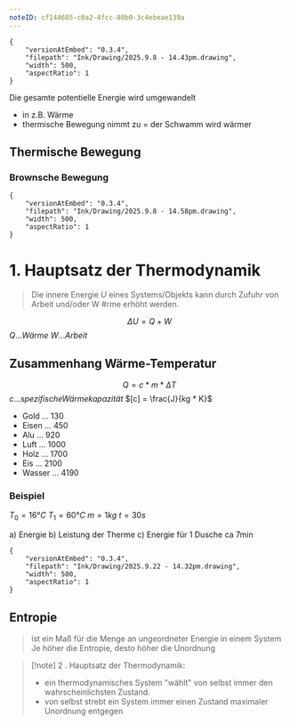 ```yaml
---
noteID: cf144685-c0a2-4fcc-80b0-3c4ebeae139a
---
```


```handdrawn-ink
{
	"versionAtEmbed": "0.3.4",
	"filepath": "Ink/Drawing/2025.9.8 - 14.43pm.drawing",
	"width": 500,
	"aspectRatio": 1
}
```
Die gesamte potentielle Energie wird umgewandelt
- in z.B. Wärme
- thermische Bewegung nimmt zu = der Schwamm wird wärmer

## Thermische Bewegung
### Brownsche Bewegung
```handdrawn-ink
{
	"versionAtEmbed": "0.3.4",
	"filepath": "Ink/Drawing/2025.9.8 - 14.58pm.drawing",
	"width": 500,
	"aspectRatio": 1
}
```
# 1. Hauptsatz der Thermodynamik

>  Die innere Energie $U$ eines Systems/Objekts kann durch Zufuhr von Arbeit und/oder W #rme erhöht werden.

$$
\Delta U = Q + W
$$$Q...Wärme$
$W...Arbeit$

## Zusammenhang Wärme-Temperatur
$$
Q = c*m*\Delta T
$$
$c ... spezifische Wärmekapazität$
$[c] = \frac{J}{kg * K}$

- Gold … 130
- Eisen … 450
- Alu … 920
- Luft … 1000
- Holz … 1700
- Eis … 2100
- Wasser … 4190


### Beispiel

$T_0 = 16°C$
$T_1 = 60°C$
$m = 1kg$
$t=30s$

a) Energie
b) Leistung der Therme
c) Energie für 1 Dusche ca 7min



```handdrawn-ink
{
	"versionAtEmbed": "0.3.4",
	"filepath": "Ink/Drawing/2025.9.22 - 14.32pm.drawing",
	"width": 500,
	"aspectRatio": 1
}
```


## Entropie
> ist ein Maß für die Menge an ungeordneter Energie in einem System
> Je höher die Entropie, desto höher die Unordnung

> [!note] 2 . Hauptsatz der Thermodynamik:
> - ein thermodynamisches System "wählt" von selbst immer den wahrscheinlichsten Zustand.
> - von selbst strebt ein System immer einen Zustand maximaler Unordnung entgegen




